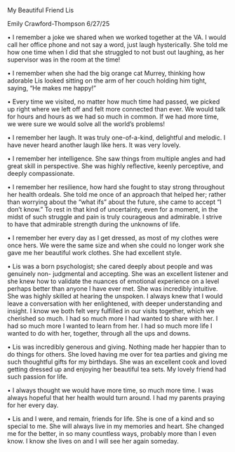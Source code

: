 My Beautiful Friend Lis

Emily Crawford-Thompson
6/27/25

• I remember a joke we shared when we worked together at the VA. I would call her
office phone and not say a word, just laugh hysterically. She told me how one time
when I did that she struggled to not bust out laughing, as her supervisor was in the
room at the time!

• I remember when she had the big orange cat Murrey, thinking how adorable Lis
looked sitting on the arm of her couch holding him tight, saying, “He makes me
happy!”

• Every time we visited, no matter how much time had passed, we picked up right
where we left off and felt more connected than ever. We would talk for hours and
hours as we had so much in common. If we had more time, we were sure we would
solve all the world’s problems!

• I remember her laugh. It was truly one-of-a-kind, delightful and melodic. I have
never heard another laugh like hers. It was very lovely.

• I remember her intelligence. She saw things from multiple angles and had great skill
in perspective. She was highly reflective, keenly perceptive, and deeply
compassionate.

• I remember her resilience, how hard she fought to stay strong throughout her health
ordeals. She told me once of an approach that helped her; rather than worrying
about the “what ifs” about the future, she came to accept “I don’t know.” To rest in
that kind of uncertainty, even for a moment, in the midst of such struggle and pain is
truly courageous and admirable. I strive to have that admirable strength during the
unknowns of life.

• I remember her every day as I get dressed, as most of my clothes were once hers.
We were the same size and when she could no longer work she gave me her
beautiful work clothes. She had excellent style.

• Lis was a born psychologist; she cared deeply about people and was genuinely non-
judgmental and accepting. She was an excellent listener and she knew how to
validate the nuances of emotional experience on a level perhaps better than anyone
I have ever met. She was incredibly intuitive. She was highly skilled at hearing the
unspoken. I always knew that I would leave a conversation with her enlightened,
with deeper understanding and insight. I know we both felt very fulfilled in our visits
together, which we cherished so much. I had so much more I had wanted to share
with her. I had so much more I wanted to learn from her. I had so much more life I
wanted to do with her, together, through all the ups and downs.

• Lis was incredibly generous and giving. Nothing made her happier than to do things
for others. She loved having me over for tea parties and giving me such thoughtful
gifts for my birthdays. She was an excellent cook and loved getting dressed up and
enjoying her beautiful tea sets. My lovely friend had such passion for life.

• I always thought we would have more time, so much more time. I was always
hopeful that her health would turn around. I had my parents praying for her every
day.

• Lis and I were, and remain, friends for life. She is one of a kind and so special to me.
She will always live in my memories and heart. She changed me for the better, in so
many countless ways, probably more than I even know. I know she lives on and I will
see her again someday.